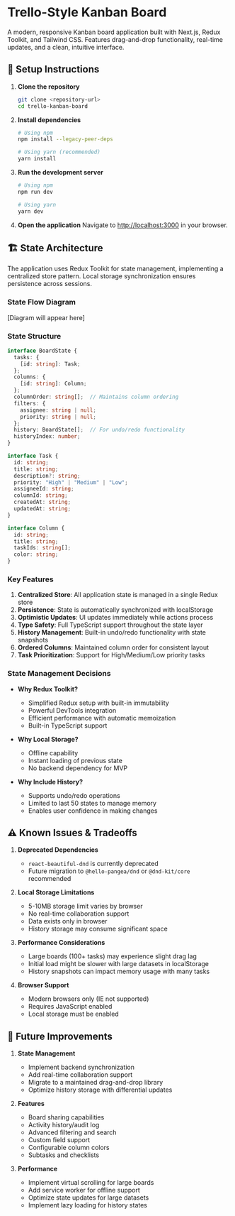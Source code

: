 # Trello-Style Kanban Board

A modern, responsive Kanban board application built with Next.js, Redux Toolkit, and Tailwind CSS. Features drag-and-drop functionality, real-time updates, and a clean, intuitive interface.

## 🚀 Setup Instructions

1. **Clone the repository**
   ```bash
   git clone <repository-url>
   cd trello-kanban-board
   ```

2. **Install dependencies**
   ```bash
   # Using npm
   npm install --legacy-peer-deps

   # Using yarn (recommended)
   yarn install
   ```

3. **Run the development server**
   ```bash
   # Using npm
   npm run dev

   # Using yarn
   yarn dev
   ```

4. **Open the application**
   Navigate to [http://localhost:3000](http://localhost:3000) in your browser.

## 🏗️ State Architecture

The application uses Redux Toolkit for state management, implementing a centralized store pattern. Local storage synchronization ensures persistence across sessions.

### State Flow Diagram

[Diagram will appear here]

### State Structure

```typescript
interface BoardState {
  tasks: {
    [id: string]: Task;
  };
  columns: {
    [id: string]: Column;
  };
  columnOrder: string[];  // Maintains column ordering
  filters: {
    assignee: string | null;
    priority: string | null;
  };
  history: BoardState[];  // For undo/redo functionality
  historyIndex: number;
}

interface Task {
  id: string;
  title: string;
  description?: string;
  priority: "High" | "Medium" | "Low";
  assigneeId: string;
  columnId: string;
  createdAt: string;
  updatedAt: string;
}

interface Column {
  id: string;
  title: string;
  taskIds: string[];
  color: string;
}
```

### Key Features

1. **Centralized Store**: All application state is managed in a single Redux store
2. **Persistence**: State is automatically synchronized with localStorage
3. **Optimistic Updates**: UI updates immediately while actions process
4. **Type Safety**: Full TypeScript support throughout the state layer
5. **History Management**: Built-in undo/redo functionality with state snapshots
6. **Ordered Columns**: Maintained column order for consistent layout
7. **Task Prioritization**: Support for High/Medium/Low priority tasks

### State Management Decisions

- **Why Redux Toolkit?**
  - Simplified Redux setup with built-in immutability
  - Powerful DevTools integration
  - Efficient performance with automatic memoization
  - Built-in TypeScript support

- **Why Local Storage?**
  - Offline capability
  - Instant loading of previous state
  - No backend dependency for MVP

- **Why Include History?**
  - Supports undo/redo operations
  - Limited to last 50 states to manage memory
  - Enables user confidence in making changes

## ⚠️ Known Issues & Tradeoffs

1. **Deprecated Dependencies**
   - `react-beautiful-dnd` is currently deprecated
   - Future migration to `@hello-pangea/dnd` or `@dnd-kit/core` recommended

2. **Local Storage Limitations**
   - 5-10MB storage limit varies by browser
   - No real-time collaboration support
   - Data exists only in browser
   - History storage may consume significant space

3. **Performance Considerations**
   - Large boards (100+ tasks) may experience slight drag lag
   - Initial load might be slower with large datasets in localStorage
   - History snapshots can impact memory usage with many tasks

4. **Browser Support**
   - Modern browsers only (IE not supported)
   - Requires JavaScript enabled
   - Local storage must be enabled

## 🔄 Future Improvements

1. **State Management**
   - Implement backend synchronization
   - Add real-time collaboration support
   - Migrate to a maintained drag-and-drop library
   - Optimize history storage with differential updates

2. **Features**
   - Board sharing capabilities
   - Activity history/audit log
   - Advanced filtering and search
   - Custom field support
   - Configurable column colors
   - Subtasks and checklists

3. **Performance**
   - Implement virtual scrolling for large boards
   - Add service worker for offline support
   - Optimize state updates for large datasets
   - Implement lazy loading for history states